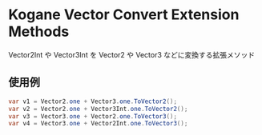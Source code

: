 # Kogane Vector Convert Extension Methods

Vector2Int や Vector3Int を Vector2 や Vector3 などに変換する拡張メソッド

## 使用例

```cs
var v1 = Vector2.one + Vector3.one.ToVector2();
var v2 = Vector2.one + Vector3Int.one.ToVector2();
var v3 = Vector3.one + Vector2.one.ToVector3();
var v4 = Vector3.one + Vector2Int.one.ToVector3();
```